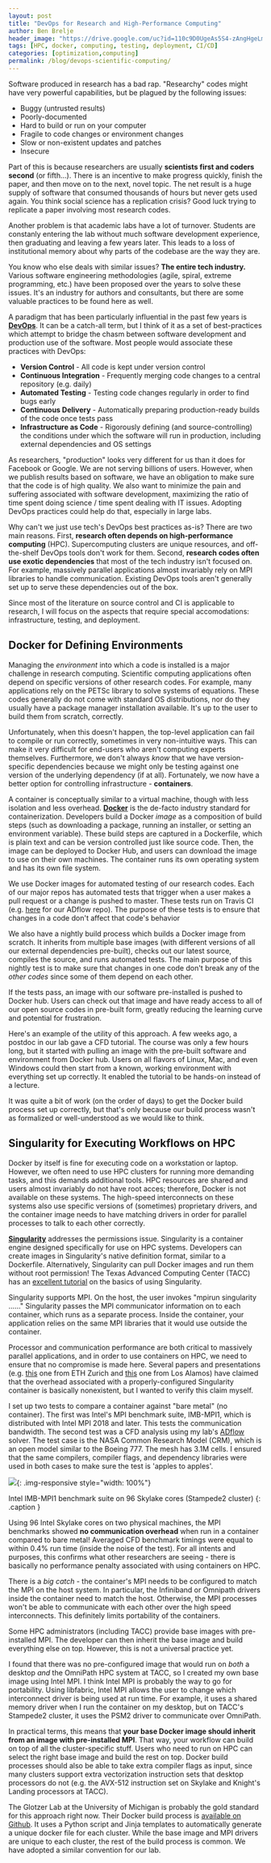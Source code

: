 ```yaml
---
layout: post
title: "DevOps for Research and High-Performance Computing"
author: Ben Brelje
header_image: "https://drive.google.com/uc?id=110c9D0UgeAs5S4-zAngHgeLmnoxMI63x"
tags: [HPC, docker, computing, testing, deployment, CI/CD]
categories: [optimization,computing]
permalink: /blog/devops-scientific-computing/
---
```


Software produced in research has a bad rap.
"Researchy" codes might have very powerful capabilities, but be plagued by the following issues:
- Buggy (untrusted results)
- Poorly-documented
- Hard to build or run on your computer
- Fragile to code changes or environment changes
- Slow or non-existent updates and patches
- Insecure

Part of this is because researchers are usually **scientists first and coders second** (or fifth...).
There is an incentive to make progress quickly, finish the paper, and then move on to the next, novel topic.
The net result is a huge supply of software that consumed thousands of hours but never gets used again.
You think social science has a replication crisis? 
Good luck trying to replicate a paper involving most research codes.

Another problem is that academic labs have a lot of turnover.
Students are constanly entering the lab without much software development experience, then graduating and leaving a few years later.
This leads to a loss of institutional memory about why parts of the codebase are the way they are.

You know who else deals with similar issues?
**The entire tech industry.**
Various software engineering methodologies (agile, spiral, extreme programming, etc.) have been proposed over the years to solve these issues.
It's an industry for authors and consultants, but there are some valuable practices to be found here as well.
<!--more-->

A paradigm that has been particularly influential in the past few years is [**DevOps**](https://aws.amazon.com/devops/what-is-devops/).
It can be a catch-all term, but I think of it as a set of best-practices which attempt to bridge the chasm between software development and production use of the software.
Most people would associate these practices with DevOps:

- **Version Control** - All code is kept under version control
- **Continuous Integration** - Frequently merging code changes to a central repository (e.g. daily)
- **Automated Testing** - Testing code changes regularly in order to find bugs early
- **Continuous Delivery** - Automatically preparing production-ready builds of the code once tests pass
- **Infrastructure as Code** - Rigorously defining (and source-controlling) the conditions under which the software will run in production, including external dependencies and OS settings

As researchers, "production" looks very different for us than it does for Facebook or Google.
We are not serving billions of users. 
However, when we publish results based on software, we have an obligation to make sure that the code is of high quality.
We also want to minimize the pain and suffering associated with software development, maximizing the ratio of time spent doing science / time spent dealing with IT issues. 
Adopting DevOps practices could help do that, especially in large labs.

Why can't we just use tech's DevOps best practices as-is?
There are two main reasons.
First, **research often depends on high-performance computing** (HPC). 
Supercomputing clusters are unique resources, and off-the-shelf DevOps tools don't work for them.
Second, **research codes often use exotic dependencies** that most of the tech industry isn't focused on.
For example, massively parallel applications almost invariably rely on MPI libraries to handle communication. 
Existing DevOps tools aren't generally set up to serve these dependencies out of the box.

Since most of the literature on source control and CI is applicable to research, I will focus on the aspects that require special accomodations: infrastructure, testing, and deployment.

## Docker for Defining Environments

Managing the *environment* into which a code is installed is a major challenge in research computing.
Scientific computing applications often depend on specific versions of other research codes.
For example, many applications rely on the PETSc library to solve systems of equations.
These codes generally do not come with standard OS distributions, nor do they usually have a package manager installation available.
It's up to the user to build them from scratch, correctly.

Unfortunately, when this doesn't happen, the top-level application can fail to compile or run correctly, sometimes in very non-intuitive ways.
This can make it very difficult for end-users who aren't computing experts themselves.
Furthermore, we don't always *know* that we have version-specific dependencies because we might only be testing against one version of the underlying dependency (if at all).
Fortunately, we now have a better option for controlling infrastructure - **containers**. 

A container is conceptually similar to a virtual machine, though with less isolation and less overhead. 
[**Docker**](https://www.docker.com/) is the de-facto industry standard for containerization.
Developers build a Docker *image* as a composition of build steps (such as downloading a package, running an installer, or setting an environment variable).
These build steps are captured in a Dockerfile, which is plain text and can be version controlled just like source code.
Then, the image can be deployed to Docker Hub, and users can download the image to use on their own machines.
The container runs its own operating system and has its own file system. 

We use Docker images for automated testing of our research codes.
Each of our major repos has automated tests that trigger when a user makes a pull request or a change is pushed to master.
These tests run on Travis CI (e.g. [here](https://travis-ci.com/github/mdolab/adflow) for our ADflow repo). 
The purpose of these tests is to ensure that changes in a code don't affect that code's behavior

We also have a nightly build process which builds a Docker image from scratch.
It inherits from multiple base images (with different versions of all our external dependencies pre-built), checks out our latest source, compiles the source, and runs automated tests.
The main purpose of this nightly test is to make sure that changes in one code don't break any of the *other codes* since some of them depend on each other.

If the tests pass, an image with our software pre-installed is pushed to Docker hub. 
Users can check out that image and have ready access to all of our open source codes in pre-built form, greatly reducing the learning curve and potential for frustration.

Here's an example of the utility of this approach.
A few weeks ago, a postdoc in our lab gave a CFD tutorial.
The course was only a few hours long, but it started with pulling an image with the pre-built software and environment from Docker hub.
Users on all flavors of Linux, Mac, and even Windows could then start from a known, working environment with everything set up correctly.
It enabled the tutorial to be hands-on instead of a lecture.

It was quite a bit of work (on the order of days) to get the Docker build process set up correctly, but that's only because our build process wasn't as formalized or well-understood as we would like to think.

## Singularity for Executing Workflows on HPC

Docker by itself is fine for executing code on a workstation or laptop. 
However, we often need to use HPC clusters for running more demanding tasks, and this demands additional tools.
HPC resources are shared and users almost invariably do not have root acces; therefore, Docker is not available on these systems.
The high-speed interconnects on these systems also use specific versions of (sometimes) proprietary drivers, and the container image needs to have matching drivers in order for parallel processes to talk to each other correctly.

[**Singularity**](https://sylabs.io/guides/3.3/user-guide/index.html#) addresses the permissions issue.
Singularity is a container engine designed specifically for use on HPC systems.
Developers can create images in Singularity's native definition format, similar to a Dockerfile.
Alternatively, Singularity can pull Docker images and run them without root permission!
The Texas Advanced Computing Center (TACC) has an [excellent tutorial](https://containers-at-tacc.readthedocs.io/en/latest/singularity/01.singularity_basics.html) on the basics of using Singularity.

Singularity supports MPI.
On the host, the user invokes "mpirun singularity ......"
Singularity passes the MPI communicator information on to each container, which runs as a separate process.
Inside the container, your application relies on the same MPI libraries that it would use outside the container.

Processor and communication performance are both critical to massively parallel applications, and in order to use containers on HPC, we need to ensure that no compromise is made here.
Several papers and presentations (e.g. [this](https://insidehpc.com/2019/06/benchmarking-mpi-applications-in-singularity-containers-on-traditional-hpc-and-cloud-infrastructures/) one from ETH Zurich and [this](https://sc19.supercomputing.org/proceedings/tech_poster/poster_files/rpost227s2-file3.pdf) one from Los Alamos) have claimed that the overhead associated with a properly-configured Singularity container is basically nonexistent, but I wanted to verify this claim myself.

I set up two tests to compare a container against "bare metal" (no container). 
The first was Intel's MPI benchmark suite, IMB-MPI1, which is distributed with Intel MPI 2018 and later.
This tests the communication bandwidth.
The second test was a CFD analysis using my lab's [ADflow](https://github.com/mdolab/adflow) solver.
The test case is the NASA Common Research Model (CRM), which is an open model similar to the Boeing 777.
The mesh has 3.1M cells. 
I ensured that the same compilers, compiler flags, and dependency libraries were used in both cases to make sure the test is 'apples to apples'.


![](https://drive.google.com/uc?id=1nOb0GmuWfLVlQvKLDr5V1-o2laVxJsgL){: .img-responsive style="width: 100%"}

Intel IMB-MPI1 benchmark suite on 96 Skylake cores (Stampede2 cluster)
{: .caption }


Using 96 Intel Skylake cores on two physical machines, the MPI benchmarks showed **no communication overhead** when run in a container compared to bare metal!
Averaged CFD benchmark timings were equal to within 0.4% run time (inside the noise of the test). 
For all intents and purposes, this confirms what other researchers are seeing - there is basically no performance penalty associated with using containers on HPC.

There is a *big catch* - the container's MPI needs to be configured to match the MPI on the host system.
In particular, the Infiniband or Omnipath drivers inside the container need to match the host.
Otherwise, the MPI processes won't be able to communicate with each other over the high speed interconnects.
This definitely limits portability of the containers.

Some HPC administrators (including TACC) provide base images with pre-installed MPI.
The developer can then inherit the base image and build everything else on top.
However, this is not a universal practice yet.

I found that there was no pre-configured image that would run on *both* a desktop *and* the OmniPath HPC system at TACC, so I created my own base image using Intel MPI.
I think Intel MPI is probably the way to go for portability.
Using libfabric, Intel MPI allows the user to change which interconnect driver is being used at run time.
For example, it uses a shared memory driver when I run the container on my desktop, but on TACC's Stampede2 cluster, it uses the PSM2 driver to communicate over OmniPath.

<script src="https://gist.github.com/bbrelje/4b17c29e9bd1c0afb6f1979ee0c9d113.js"></script>

In practical terms, this means that **your base Docker image should inherit from an image with pre-installed MPI**.
That way, your workflow can build on top of all the cluster-specific stuff.
Users who need to run on HPC can select the right base image and build the rest on top.
Docker build processes should also be able to take extra compiler flags as input, since many clusters support extra vectorization instruction sets that desktop processors do not (e.g. the AVX-512 instruction set on Skylake and Knight's Landing processors at TACC).

The Glotzer Lab at the University of Michigan is probably the gold standard for this approach right now.
Their Docker build process is [available on Github](https://github.com/glotzerlab/software).
It uses a Python script and Jinja templates to automatically generate a unique docker file for each cluster.
While the base image and MPI drivers are unique to each cluster, the rest of the build process is common.
We have adopted a similar convention for our lab.

